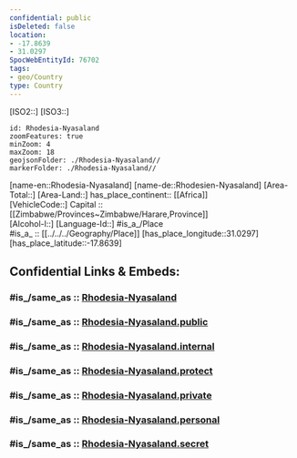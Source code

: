 ```yaml
---
confidential: public
isDeleted: false
location:
- -17.8639
- 31.0297
SpocWebEntityId: 76702
tags:
- geo/Country
type: Country
---
```


[ISO2::]
[ISO3::]
```leaflet
id: Rhodesia-Nyasaland
zoomFeatures: true 
minZoom: 4 
maxZoom: 18
geojsonFolder: ./Rhodesia-Nyasaland//
markerFolder: ./Rhodesia-Nyasaland//
```

[name-en::Rhodesia-Nyasaland]
[name-de::Rhodesien-Nyasaland]
[Area-Total::]
[Area-Land::]
has_place_continent:: [[Africa]]  
[VehicleCode::]
Capital :: [[Zimbabwe/Provinces~Zimbabwe/Harare,Province]]  
[Alcohol-l::]
[Language-Id::]
#is_a_/Place  
#is_a_ :: [[../../../Geography/Place]] 
[has_place_longitude::31.0297]
[has_place_latitude::-17.8639]


## Confidential Links & Embeds: 

### #is_/same_as :: [Rhodesia-Nyasaland](/_Standards/Earth/Continent/Africa/Africa~South/Rhodesia-Nyasaland.md) 

### #is_/same_as :: [Rhodesia-Nyasaland.public](/_public/Earth/Continent/Africa/Africa~South/Rhodesia-Nyasaland.public.md) 

### #is_/same_as :: [Rhodesia-Nyasaland.internal](/_internal/Earth/Continent/Africa/Africa~South/Rhodesia-Nyasaland.internal.md) 

### #is_/same_as :: [Rhodesia-Nyasaland.protect](/_protect/Earth/Continent/Africa/Africa~South/Rhodesia-Nyasaland.protect.md) 

### #is_/same_as :: [Rhodesia-Nyasaland.private](/_private/Earth/Continent/Africa/Africa~South/Rhodesia-Nyasaland.private.md) 

### #is_/same_as :: [Rhodesia-Nyasaland.personal](/_personal/Earth/Continent/Africa/Africa~South/Rhodesia-Nyasaland.personal.md) 

### #is_/same_as :: [Rhodesia-Nyasaland.secret](/_secret/Earth/Continent/Africa/Africa~South/Rhodesia-Nyasaland.secret.md)

